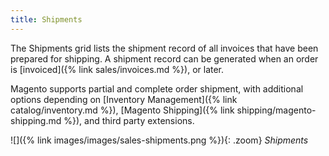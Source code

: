 ```yaml
---
title: Shipments
---
```


The Shipments grid lists the shipment record of all invoices that have been prepared for shipping. A shipment record can be generated when an order is [invoiced]({% link sales/invoices.md %}), or later.

Magento supports partial and complete order shipment, with additional options depending on [Inventory Management]({% link catalog/inventory.md %}), [Magento Shipping]({% link shipping/magento-shipping.md %}), and third party extensions.

![]({% link images/images/sales-shipments.png %}){: .zoom}
_Shipments_
